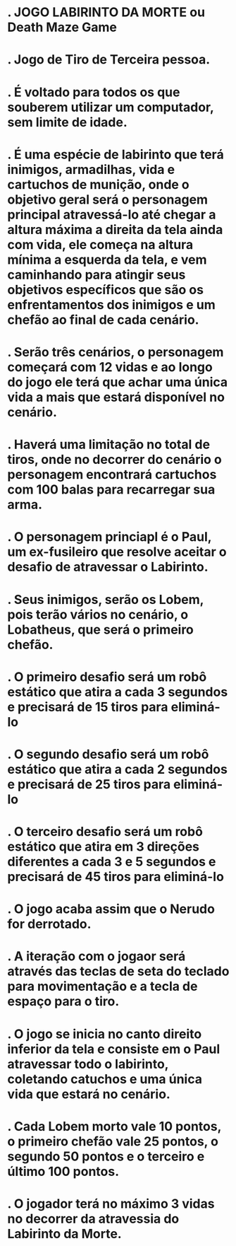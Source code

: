 # . JOGO LABIRINTO DA MORTE ou Death Maze Game
# . Jogo de Tiro de Terceira pessoa.
# . É voltado para todos os que souberem utilizar um computador, sem limite de idade.
# . É uma espécie de labirinto que terá inimigos, armadilhas, vida e cartuchos de munição, onde o objetivo geral será o personagem principal atravessá-lo até chegar a altura máxima a direita da tela ainda com vida, ele começa na altura mínima a esquerda da tela, e vem caminhando para atingir seus objetivos específicos que são os enfrentamentos dos inimigos e um chefão ao final de cada cenário.
# . Serão três cenários, o personagem começará com 12 vidas e ao longo do jogo ele terá que achar uma única vida a mais que estará disponível no cenário. 
# . Haverá uma limitação no total de tiros, onde no decorrer do cenário o personagem encontrará cartuchos com 100 balas para recarregar sua arma.
# . O personagem princiapl é o Paul, um ex-fusileiro que resolve aceitar o desafio de atravessar o Labirinto.
# . Seus inimigos, serão os Lobem, pois terão vários no cenário, o Lobatheus, que será o primeiro chefão.
# . O primeiro desafio será um robô estático que atira a cada 3 segundos e precisará de 15 tiros para eliminá-lo
# . O segundo desafio será um robô estático que atira a cada 2 segundos e precisará de 25 tiros para eliminá-lo
# . O terceiro desafio será um robô estático que atira em 3 direções diferentes a cada 3  e 5 segundos e precisará de 45 tiros para eliminá-lo
# . O jogo acaba assim que o Nerudo for derrotado.
# . A iteração com o jogaor será através das teclas de seta do teclado para movimentação e a tecla de espaço para o tiro.
# . O jogo se inicia no canto direito inferior da tela e consiste em o Paul atravessar todo o labirinto, coletando catuchos e uma única vida que estará no cenário.
# . Cada Lobem morto vale 10 pontos, o primeiro chefão vale 25 pontos, o segundo 50 pontos e o terceiro e último 100 pontos.
# . O jogador terá no máximo 3 vidas no decorrer da atravessia do Labirinto da Morte.
